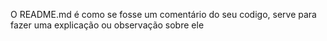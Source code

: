 O README.md é como se fosse um comentário do seu codigo, serve para fazer uma explicação ou observação sobre ele 